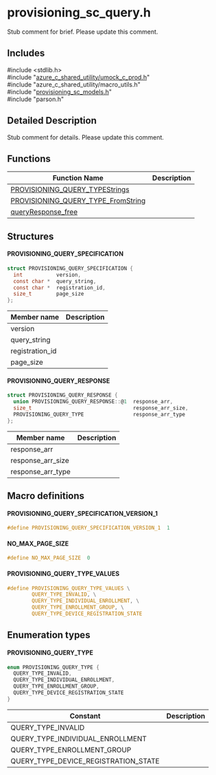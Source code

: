# provisioning_sc_query.h 

Stub comment for brief. Please update this comment.

## Includes

\#include <stdlib.h>  
\#include "[azure_c_shared_utility/umock_c_prod.h](iot-c-ref-umock-c-prod-h.md)"  
\#include "azure_c_shared_utility/macro_utils.h"  
\#include "[provisioning_sc_models.h](iot-c-ref-provisioning-sc-models-h.md)"  
\#include "parson.h"  

## Detailed Description

Stub comment for details. Please update this comment.

## Functions

Function Name                  | Description                                
--------------------------------|---------------------------------------------
[PROVISIONING_QUERY_TYPEStrings](./iot-c-ref-provisioning-sc-query-h/provisioning-query-typestrings.md)            | 
[PROVISIONING_QUERY_TYPE_FromString](./iot-c-ref-provisioning-sc-query-h/provisioning-query-type-fromstring.md)            | 
[queryResponse_free](./iot-c-ref-provisioning-sc-query-h/queryresponse-free.md)            | 

## Structures

#### PROVISIONING_QUERY_SPECIFICATION

```C
struct PROVISIONING_QUERY_SPECIFICATION {
  int           version,
  const char *  query_string,
  const char *  registration_id,
  size_t        page_size
};
```
Member name                 | Description                                
----------------------------|----------------
 version            | 
 query_string            | 
 registration_id            | 
 page_size            | 
#### PROVISIONING_QUERY_RESPONSE

```C
struct PROVISIONING_QUERY_RESPONSE {
  union PROVISIONING_QUERY_RESPONSE::@1  response_arr,
  size_t                                 response_arr_size,
  PROVISIONING_QUERY_TYPE                response_arr_type
};
```
Member name                 | Description                                
----------------------------|----------------
 response_arr            | 
 response_arr_size            | 
 response_arr_type            | 

## Macro definitions

#### PROVISIONING_QUERY_SPECIFICATION_VERSION_1

```C
#define PROVISIONING_QUERY_SPECIFICATION_VERSION_1  1 
```

#### NO_MAX_PAGE_SIZE

```C
#define NO_MAX_PAGE_SIZE  0 
```

#### PROVISIONING_QUERY_TYPE_VALUES

```C
#define PROVISIONING_QUERY_TYPE_VALUES \
        QUERY_TYPE_INVALID, \
        QUERY_TYPE_INDIVIDUAL_ENROLLMENT, \
        QUERY_TYPE_ENROLLMENT_GROUP, \
        QUERY_TYPE_DEVICE_REGISTRATION_STATE 
```

## Enumeration types

#### PROVISIONING_QUERY_TYPE

```C
enum PROVISIONING_QUERY_TYPE {
  QUERY_TYPE_INVALID,
  QUERY_TYPE_INDIVIDUAL_ENROLLMENT,
  QUERY_TYPE_ENROLLMENT_GROUP,
  QUERY_TYPE_DEVICE_REGISTRATION_STATE
}
```
Constant                    | Description                                
----------------------------|----------------
 QUERY_TYPE_INVALID            | 
 QUERY_TYPE_INDIVIDUAL_ENROLLMENT            | 
 QUERY_TYPE_ENROLLMENT_GROUP            | 
 QUERY_TYPE_DEVICE_REGISTRATION_STATE            | 


